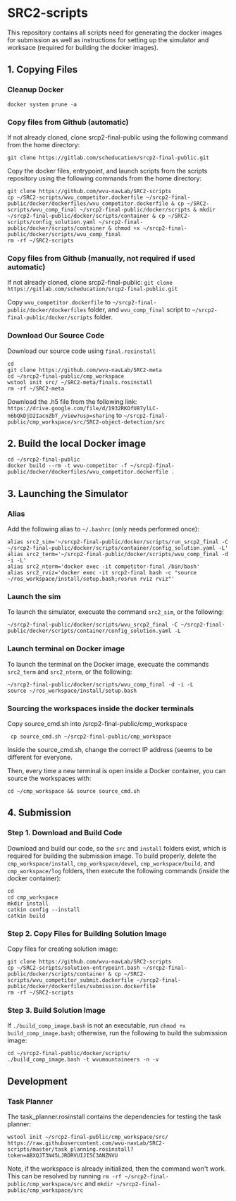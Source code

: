 # SRC2-scripts
This repository contains all scripts need for generating the docker images for submission as well as instructions for setting up the simulator and worksace (required for building the docker images).

## 1. Copying Files

### Cleanup Docker
```
docker system prune -a
```
### Copy files from Github (automatic)
If not already cloned, clone srcp2-final-public using the following command from the home directory:
```
git clone https://gitlab.com/scheducation/srcp2-final-public.git
```  
Copy the docker files, entrypoint, and launch scripts from the scripts repository using the following commands from the home directory:  

```    
git clone https://github.com/wvu-navLab/SRC2-scripts
cp ~/SRC2-scripts/wvu_competitor.dockerfile ~/srcp2-final-public/docker/dockerfiles/wvu_competitor.dockerfile & cp ~/SRC2-scripts/wvu_comp_final ~/srcp2-final-public/docker/scripts & mkdir ~/srcp2-final-public/docker/scripts/container & cp ~/SRC2-scripts/config_solution.yaml ~/srcp2-final-public/docker/scripts/container & chmod +x ~/srcp2-final-public/docker/scripts/wvu_comp_final
rm -rf ~/SRC2-scripts
```  
   
### Copy files from Github (manually, not required if used automatic)
If not already cloned, clone srcp2-final-public:
`git clone https://gitlab.com/scheducation/srcp2-final-public.git`

Copy `wvu_competitor.dockerfile` to `~/srcp2-final-public/docker/dockerfiles` folder, and `wvu_comp_final` script to `~/srcp2-final-public/docker/scripts` folder.

### Download Our Source Code

Download our source code using `final.rosinstall`
```
cd
git clone https://github.com/wvu-navLab/SRC2-meta
cd ~/srcp2-final-public/cmp_workspace 
wstool init src/ ~/SRC2-meta/finals.rosinstall
rm -rf ~/SRC2-meta
```

Download the .h5 file from the following link: `https://drive.google.com/file/d/1932RKOfU87ylLC-n6bQkDjD2IacnZbT_/view?usp=sharing` to `~/srcp2-final-public/cmp_workspace/src/SRC2-object-detection/src`

## 2. Build the local Docker image

```
cd ~/srcp2-final-public
docker build --rm -t wvu-competitor -f ~/srcp2-final-public/docker/dockerfiles/wvu_competitor.dockerfile .
```

## 3. Launching the Simulator  
  
### Alias
Add the following alias to `~/.bashrc` (only needs performed once):
```
alias src2_sim='~/srcp2-final-public/docker/scripts/run_srcp2_final -C ~/srcp2-final-public/docker/scripts/container/config_solution.yaml -L'
alias src2_term='~/srcp2-final-public/docker/scripts/wvu_comp_final -d -i -L'
alias src2_nterm='docker exec -it competitor-final /bin/bash'
alias src2_rviz='docker exec -it srcp2-final bash -c "source ~/ros_workspace/install/setup.bash;rosrun rviz rviz"'
```

### Launch the sim
To launch the simulator, execuate the command `src2_sim`, or the following:
```
~/srcp2-final-public/docker/scripts/wvu_srcp2_final -C ~/srcp2-final-public/docker/scripts/container/config_solution.yaml -L
```

### Launch terminal on Docker image
To launch the terminal on the Docker image, execuate the commands `src2_term` and `src2_nterm`, or the following:
```
~/srcp2-final-public/docker/scripts/wvu_comp_final -d -i -L
source ~/ros_workspace/install/setup.bash
```

### Sourcing the workspaces inside the docker terminals
Copy source_cmd.sh into /srcp2-final-public/cmp_workspace
```
 cp source_cmd.sh ~/srcp2-final-public/cmp_workspace
 ```

Inside the source_cmd.sh, change the correct IP address (seems to be different for everyone.

Then, every time a new terminal is open inside a Docker container, you can source the workspaces with:
```
cd ~/cmp_workspace && source source_cmd.sh
```

## 4. Submission

### Step 1. Download and Build Code

Download and build our code, so the `src` and `install` folders exist, which is required for building the submission image. To build properly, delete the `cmp_workspace/install`, `cmp_workspace/devel`, `cmp_workspace/build`, and `cmp_workspace/log` folders, then execute the following commands (inside the docker container):
```
cd
cd cmp_workspace
mkdir install
catkin config --install
catkin build
```

### Step 2. Copy Files for Building Solution Image
Copy files for creating solution image:   

```    
git clone https://github.com/wvu-navLab/SRC2-scripts
cp ~/SRC2-scripts/solution-entrypoint.bash ~/srcp2-final-public/docker/scripts/container & cp ~/SRC2-scripts/wvu_competitor_submit.dockerfile ~/srcp2-final-public/docker/dockerfiles/submission.dockerfile
rm -rf ~/SRC2-scripts
```  
   
### Step 3. Build Solution Image
If `./build_comp_image.bash` is not an executable, run `chmod +x build_comp_image.bash`; otherwise, run the following to build the submission image:
```
cd ~/srcp2-final-public/docker/scripts/
./build_comp_image.bash -t wvumountaineers -n -v
```

## Development

### Task Planner
The task_planner.rosinstall contains the dependencies for testing the task planner:
```
wstool init ~/srcp2-final-public/cmp_workspace/src/ https://raw.githubusercontent.com/wvu-navLab/SRC2-scripts/master/task_planning.rosinstall?token=ABXQJT3N45LJRDRVUIJI5C3ANZNVU
```
Note, if the workspace is already initialized, then the command won't work. This can be resolved by running `rm -rf ~/srcp2-final-public/cmp_workspace/src` and `mkdir ~/srcp2-final-public/cmp_workspace/src`

